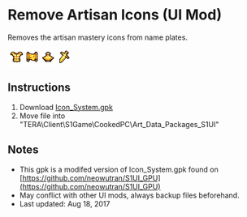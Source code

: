 # Remove Artisan Icons (UI Mod)
Removes the artisan mastery icons from name plates.

![Image](https://github.com/teralove/remove-artisan-icons/blob/master/artisan_mastery_icons.png)

## Instructions
1. Download [Icon_System.gpk](https://github.com/teralove/remove-artisan-icons/blob/master/Icon_System.gpk)
2. Move file into "TERA\Client\S1Game\CookedPC\Art_Data\_Packages\_S1UI"

## Notes
- This gpk is a modifed version of Icon_System.gpk found on [https://github.com/neowutran/S1UI_GPU](https://github.com/neowutran/S1UI_GPU)
- May conflict with other UI mods, always backup files beforehand.
- Last updated: Aug 18, 2017
